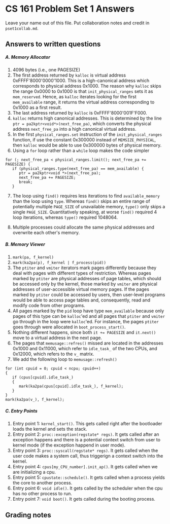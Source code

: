 # CS 161 Problem Set 1 Answers

Leave your name out of this file. Put collaboration notes and credit in
`pset1collab.md`.

## Answers to written questions

##### A. Memory Allocator

1. 4096 bytes (i.e., one PAGESIZE)
2. The first address returned by `kalloc` is virtual address 0xFFFF'8000'0000'1000. This is a high-canonical address which corresponds to physical address 0x1000. The reason why `kalloc` skips the range 0x0000 to 0x1000 is that `init_physical_ranges` sets it as `mem_reserved`. Hence, as `kalloc` iterates looking for the first `mem_available` range, it returns the virtual address corresponding to 0x1000 as a first result.
3. The last address returned by `kalloc` is 0xFFFF'8000'001F'F000.
4. `kalloc` returns high canonical addresses. This is determined by the line
   `ptr = pa2kptr<void*>(next_free_pa)`, which converts the physical address `next_free_pa` into a high canonical virtual address.
5. In the first `physical_ranges.set` instruction of the `init_physical_ranges` function, if use the constant 0x300000 instead of `MEMSIZE_PHYSICAL`, then `kalloc` would be able to use 0x300000 bytes of physical memory.
6. Using a `for` loop rather than a `while` loop makes the code simpler

```
for (; next_free_pa < physical_ranges.limit(); next_free_pa += PAGESIZE) {
   if (physical_ranges.type(next_free_pa) == mem_available) {
      ptr = pa2kptr<void *>(next_free_pa);
      next_free_pa += PAGESIZE;
      break;
   }
```

7. The loop using `find()` requires less iterations to find `available_memory` than the loop using `type`. Whereas `find()` skips an entire range of potentially multiple `PAGE_SIZE` of unavailable memory, `type()` only skips a single `PAGE_SIZE`. Quantitatively speaking, at worse `find()` required 4 loop iterations, whereas `type()` required 1048064.

8. Multiple processes could allocate the same physical addresses and overwrite each other's memory.

##### B. Memory Viewer

1. `mark(pa, f_kernel)`
2. `mark(ka2pa(p), f_kernel | f_process(pid))`
3. The `ptiter` and `vmiter` iterators mark pages differently because they deal with pages with different types of restriction. Whereas pages marked by `ptiter` are physical addresses of page tables, which should be accessed only by the kernel, those marked by `vmiter` are physical addresses of user-accessible virtual memory pages. If the pages marked by `ptiter` could be accessed by users, then user-level programs would be able to access page tables and, consequently, read and modify code from other programs.
4. All pages marked by the `pid` loop have type `mem_available` because only pages of this type can be `kalloc`'ed and all pages that `ptiter` and `vmiter` go through in the loop were `kalloc`'ed. For instance, the pages `ptiter` goes through were allocated in `boot_process_start()`.
5. Nothing different happens, since both `it += PAGESIZE` and `it.next()` move to a virtual address in the next page.
6. The pages that `memusage::refres()` missed are located in the addresses 0x1000 and 0x11000, which refer to `idle_task_` of the two CPUs, and 0x12000, which refers to the `v_` matrix.
7. We add the following loop to `memusage::refresh()`

```
for (int cpuid = 0; cpuid < ncpu; cpuid++)
{
   if (cpus[cpuid].idle_task_)
   {
      mark(ka2pa(cpus[cpuid].idle_task_), f_kernel);
   }
}
mark(ka2pa(v_), f_kernel);
```

##### C. Entry Points

1. Entry point 1: `kernel_start()`. This gets called right after the bootloader loads the kernel and sets the stack.
2. Entry point 2: `proc::exception(regstate* regs)`. It gets called after an exception happens and there is a potential context switch from user to kernel mode (if the exception happend in user mode).
3. Entry point 3: `proc::syscall(regstate* regs)`. It gets called when the user code makes a system call, thus triggerign a context switch into the kernel.
4. Entry point 4: `cpus[my_CPU_number].init_ap()`. It gets called when we are initializing a cpu.
5. Entry point 5: `cpustate::schedule()`. It gets called when a process yields the core to another process.
6. Entry point 6: `void idle()`. It gets called by the scheduler when the cpu has no other process to run.
7. Entry point 7: `void boot()`. It gets called during the booting process.

## Grading notes
